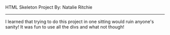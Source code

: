HTML Skeleton Project
By: Natalie Ritchie

___________________________________________________________________

I learned that trying to do this project in one sitting would ruin anyone's sanity!
It was fun to use all the divs and what not though!